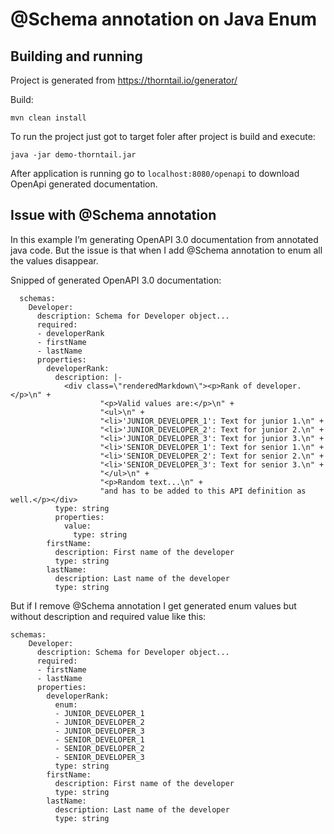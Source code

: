 # @Schema annotation on Java Enum

## Building and running
Project is generated from https://thorntail.io/generator/ 

Build:
```
mvn clean install
```

To run the project just got to target foler after project is build and execute:
```
java -jar demo-thorntail.jar
```

After application is running go to ```localhost:8080/openapi``` to download OpenApi generated documentation.


## Issue with @Schema annotation

In this example I’m generating OpenAPI 3.0 documentation from annotated java code. But the issue is that when I add @Schema  annotation to enum all the values disappear. 

Snipped of generated OpenAPI 3.0 documentation:
```
  schemas:
    Developer:
      description: Schema for Developer object...
      required:
      - developerRank
      - firstName
      - lastName
      properties:
        developerRank:
          description: |-
            <div class=\"renderedMarkdown\"><p>Rank of developer.</p>\n" +
                    "<p>Valid values are:</p>\n" +
                    "<ul>\n" +
                    "<li>'JUNIOR_DEVELOPER_1': Text for junior 1.\n" +
                    "<li>'JUNIOR_DEVELOPER_2': Text for junior 2.\n" +
                    "<li>'JUNIOR_DEVELOPER_3': Text for junior 3.\n" +
                    "<li>'SENIOR_DEVELOPER_1': Text for senior 1.\n" +
                    "<li>'SENIOR_DEVELOPER_2': Text for senior 2.\n" +
                    "<li>'SENIOR_DEVELOPER_3': Text for senior 3.\n" +
                    "</ul>\n" +
                    "<p>Random text...\n" +
                    "and has to be added to this API definition as well.</p></div>
          type: string
          properties:
            value:
              type: string
        firstName:
          description: First name of the developer
          type: string
        lastName:
          description: Last name of the developer
          type: string

```

But if I remove @Schema annotation I get generated enum values but without description and required value like this:
```
schemas:
    Developer:
      description: Schema for Developer object...
      required:
      - firstName
      - lastName
      properties:
        developerRank:
          enum:
          - JUNIOR_DEVELOPER_1
          - JUNIOR_DEVELOPER_2
          - JUNIOR_DEVELOPER_3
          - SENIOR_DEVELOPER_1
          - SENIOR_DEVELOPER_2
          - SENIOR_DEVELOPER_3
          type: string
        firstName:
          description: First name of the developer
          type: string
        lastName:
          description: Last name of the developer
          type: string
```
